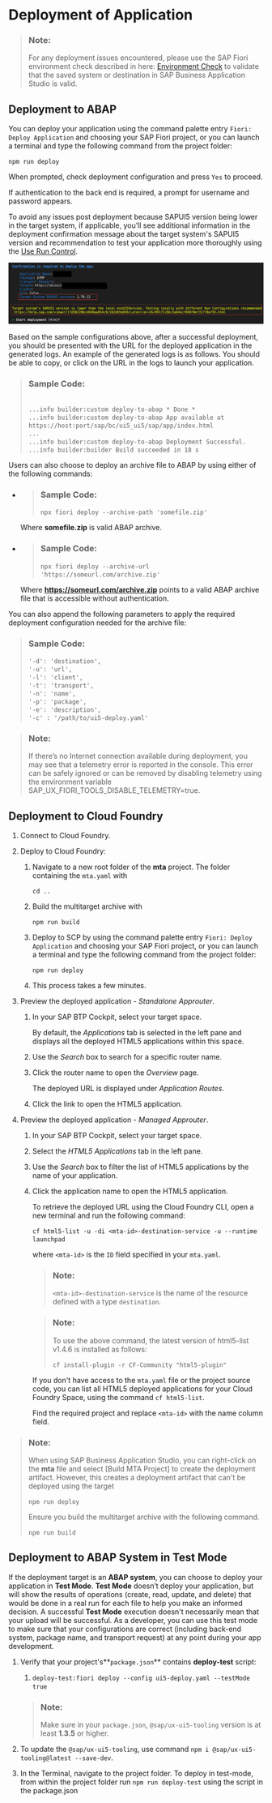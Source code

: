 <!-- loio607014e278d941fda4440f92f4a324a6 -->

# Deployment of Application

> ### Note:  
> For any deployment issues encountered, please use the SAP Fiori environment check described in here: [Environment Check](../Project-Functions/environment-check-75390cf.md) to validate that the saved system or destination in SAP Business Application Studio is valid.



<a name="loio607014e278d941fda4440f92f4a324a6__abap"/>

## Deployment to ABAP

You can deploy your application using the command palette entry `Fiori: Deploy Application` and choosing your SAP Fiori project, or you can launch a terminal and type the following command from the project folder:

```
npm run deploy
```

When prompted, check deployment configuration and press `Yes` to proceed.

If authentication to the back end is required, a prompt for username and password appears.

To avoid any issues post deployment because SAPUI5 version being lower in the target system, if applicable, you’ll see additional information in the deployment confirmation message about the target system's SAPUI5 version and recommendation to test your application more thoroughly using the [Use Run Control](../Previewing-an-Application/use-run-control-09171c8.md).

![](images/FIORI_TOOLS-DEPLOY_APP_65555ad.png)

Based on the sample configurations above, after a successful deployment, you should be presented with the URL for the deployed application in the generated logs. An example of the generated logs is as follows. You should be able to copy, or click on the URL in the logs to launch your application.

> ### Sample Code:  
> ```
> 
> ...info builder:custom deploy-to-abap * Done *
> ...info builder:custom deploy-to-abap App available at https://host:port/sap/bc/ui5_ui5/sap/app/index.html
> ...
> ...info builder:custom deploy-to-abap Deployment Successful.
> ...info builder:builder Build succeeded in 18 s
> ```

Users can also choose to deploy an archive file to ABAP by using either of the following commands:

-   > ### Sample Code:  
    > ```
    > npx fiori deploy --archive-path 'somefile.zip'
    > ```

    Where **somefile.zip** is valid ABAP archive.

-   > ### Sample Code:  
    > ```
    > npx fiori deploy --archive-url 'https://someurl.com/archive.zip'
    > ```

    Where **https://someurl.com/archive.zip** points to a valid ABAP archive file that is accessible without authentication.


You can also append the following parameters to apply the required deployment configuration needed for the archive file:

> ### Sample Code:  
> ```
> '-d': 'destination',
> '-u': 'url',
> '-l': 'client',
> '-t': 'transport',
> '-n': 'name',
> '-p': 'package',
> '-e': 'description',
> '-c' : '/path/to/ui5-deploy.yaml'
> ```

> ### Note:  
> If there’s no Internet connection available during deployment, you may see that a telemetry error is reported in the console. This error can be safely ignored or can be removed by disabling telemetry using the environment variable SAP\_UX\_FIORI\_TOOLS\_DISABLE\_TELEMETRY=true.



<a name="loio607014e278d941fda4440f92f4a324a6__section_ydb_vbt_jnb"/>

## Deployment to Cloud Foundry

1.  Connect to Cloud Foundry.
2.  Deploy to Cloud Foundry:
    1.  Navigate to a new root folder of the **mta** project. The folder containing the `mta.yaml` with

        ```
        cd ..
        ```

    2.  Build the multitarget archive with

        ```
        npm run build
        ```

    3.  Deploy to SCP by using the command palette entry `Fiori: Deploy Application` and choosing your SAP Fiori project, or you can launch a terminal and type the following command from the project folder:

        ```
        npm run deploy
        ```

    4.  This process takes a few minutes.

3.  Preview the deployed application - *Standalone Approuter*.
    1.  In your SAP BTP Cockpit, select your target space.

        By default, the *Applications* tab is selected in the left pane and displays all the deployed HTML5 applications within this space.

    2.  Use the *Search* box to search for a specific router name.
    3.  Click the router name to open the *Overview* page.

        The deployed URL is displayed under *Application Routes*.

    4.  Click the link to open the HTML5 application.

4.  Preview the deployed application - *Managed Approuter*.
    1.  In your SAP BTP Cockpit, select your target space.
    2.  Select the *HTML5 Applications* tab in the left pane.
    3.  Use the *Search* box to filter the list of HTML5 applications by the name of your application.
    4.  Click the application name to open the HTML5 application.

        To retrieve the deployed URL using the Cloud Foundry CLI, open a new terminal and run the following command:

        ```
        cf html5-list -u -di <mta-id>-destination-service -u --runtime launchpad
        ```

        where `<mta-id>` is the `ID` field specified in your `mta.yaml`.

        > ### Note:  
        > `<mta-id>-destination-service` is the name of the resource defined with a type `destination`.

        > ### Note:  
        > To use the above command, the latest version of html5-list v1.4.6 is installed as follows:
        > 
        > ```
        > cf install-plugin -r CF-Community "html5-plugin"
        > ```

        If you don't have access to the `mta.yaml` file or the project source code, you can list all HTML5 deployed applications for your Cloud Foundry Space, using the command `cf html5-list`.

        Find the required project and replace `<mta-id>` with the name column field.



> ### Note:  
> When using SAP Business Application Studio, you can right-click on the **mta** file and select [Build MTA Project\] to create the deployment artifact. However, this creates a deployment artifact that can't be deployed using the target
> 
> ```
> npm run deploy
> ```
> 
> Ensure you build the multitarget archive with the following command.
> 
> ```
> npm run build
> ```



<a name="loio607014e278d941fda4440f92f4a324a6__section_tsv_blj_frb"/>

## Deployment to ABAP System in Test Mode

If the deployment target is an **ABAP system**, you can choose to deploy your application in **Test Mode**. **Test Mode** doesn’t deploy your application, but will show the results of operations \(create, read, update, and delete\) that would be done in a real run for each file to help you make an informed decision. A successful **Test Mode** execution doesn't necessarily mean that your upload will be successful. As a developer, you can use this test mode to make sure that your configurations are correct \(including back-end system, package name, and transport request\) at any point during your app development.

1.  Verify that your project's**`package.json`** contains **deploy-test** script:

    1.  `deploy-test:fiori deploy --config ui5-deploy.yaml --testMode true`

    > ### Note:  
    > Make sure in your `package.json`, `@sap/ux-ui5-tooling` version is at least **1.3.5** or higher.

2.  To update the `@sap/ux-ui5-tooling`, use command `npm i @sap/ux-ui5-tooling@latest --save-dev`.
3.  In the Terminal, navigate to the project folder. To deploy in test-mode, from within the project folder run `npm run deploy-test` using the script in the package.json

